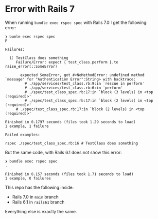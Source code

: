 # Error with Rails 7

When running `bundle exec rspec spec` with Rails 7.0 I get the following error:
```
❯ bunle exec rspec spec
F

Failures:

  1) TestClass does something
     Failure/Error: expect { test_class.perform }.to raise_error(::SomeError)

       expected SomeError, got #<NoMethodError: undefined method `message' for "Authentication Error":String> with backtrace:
         # ./app/services/test_class.rb:9:in `rescue in perform'
         # ./app/services/test_class.rb:6:in `perform'
         # ./spec/test_class_spec.rb:17:in `block (3 levels) in <top (required)>'
         # ./spec/test_class_spec.rb:17:in `block (2 levels) in <top (required)>'
     # ./spec/test_class_spec.rb:17:in `block (2 levels) in <top (required)>'

Finished in 0.1797 seconds (files took 1.29 seconds to load)
1 example, 1 failure

Failed examples:

rspec ./spec/test_class_spec.rb:16 # TestClass does something
```

But the same code, with Rails 6.1 does not show this error:

```
❯ bundle exec rspec spec
.

Finished in 0.157 seconds (files took 1.71 seconds to load)
1 example, 0 failures
```

This repo has the following inside:
* Rails 7.0 in `main` branch
* Rails 6.1 in `rails61` branch

Everything else is exactly the same.
